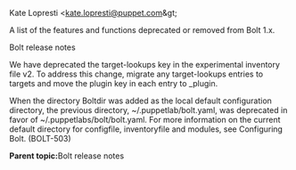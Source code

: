 <?xml version="1.0" encoding="UTF-8"?><?path2rootmap-uri ./?>
<!DOCTYPE topic
  PUBLIC "-//OASIS//DTD DITA Topic//EN" "topic.dtd">
<topic id="deprecations-and-removals"><title>Deprecations and removals</title><prolog><author>Kate Lopresti &lt;kate.lopresti@puppet.com\&gt;</author></prolog><body><p>A list of the features and functions deprecated or removed from Bolt 1.x.</p></body><related-links><linkpool mapkeyref="bolt-md"><link format="dita" href="bolt_release_notes.md" role="parent" scope="local" type="topic"><linktext>Bolt release notes</linktext></link></linkpool></related-links><topic id="lookups-removed-from-target-lookups-0250"><title><codeph>lookups</codeph> removed from <codeph>target_lookups</codeph> \(0.25.0\)</title><body><p>We have deprecated the <codeph>target-lookups</codeph> key in the experimental inventory file v2. To address this change, migrate any <codeph>target-lookups</codeph> entries to <codeph>targets</codeph> and move the <codeph>plugin</codeph> key in each entry to <codeph>_plugin</codeph>.</p></body></topic><topic id="configuration-location-puppetlabboltyaml-0210"><title>Configuration location ~/.puppetlab/bolt.yaml \(0.21.0\)</title><body><p>When the directory Boltdir was added as the local default configuration directory, the previous directory, <codeph>~/.puppetlab/bolt.yaml</codeph>, was deprecated in favor of <codeph>~/.puppetlabs/bolt/bolt.yaml</codeph>. For more information on the current default directory for configfile, inventoryfile and modules, see <xref href="configuring_bolt.md" format="dita" type="topic">Configuring Bolt</xref>. \(<xref href="https://tickets.puppetlabs.com/browse/BOLT-503" format="html" scope="external">BOLT-503</xref>\)</p><p><b>Parent topic:</b><xref href="bolt_release_notes.md" format="dita" type="topic">Bolt release notes</xref></p></body></topic></topic>